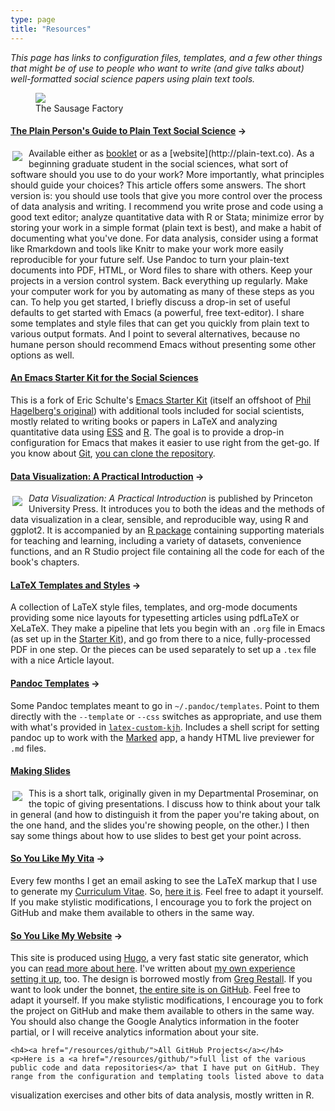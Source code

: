```yaml
---
type: page
title: "Resources"
---
```


<p><em>This page has links to configuration files, templates, and a few other things that might be of use to people who want to write (and give talks about) well-formatted social science papers using plain text tools.</em></p> 

<figure><img src="https://kieranhealy.org/files/misc/workflow-wide-tx.png"><figcaption>The Sausage Factory</figcaption></figure>


<div class="units-row"> <div class="unit-50"> <h4><a
  href="http://plain-text.co">The Plain Person's Guide to Plain Text
  Social Science</a> &rarr;</h4> <p><a
  href="http://plain-text.co"><img src = "https://kieranhealy.org/files/misc/plaintext_cover_tiny.png" style="float: left; padding: 5px 10px 5px 3px;"></a> Available either as <a href =
  "http://kieranhealy.org/files/papers/plain-person-text.pdf">booklet</a> or as a  [website](http://plain-text.co). As a
  beginning graduate student in the social sciences, what sort of
  software should you use to do your work? More importantly, what
  principles should guide your choices? This article offers some
  answers. The short version is: you should use tools that give you
  more control over the process of data analysis and writing. I
  recommend you write prose and code using a good text editor; analyze
  quantitative data with R or Stata; minimize error by storing your
  work in a simple format (plain text is best), and make a habit of
  documenting what you've done. For data analysis, consider using a
  format like Rmarkdown and tools like Knitr to make your work more
  easily reproducible for your future self. Use Pandoc to turn your
  plain-text documents into PDF, HTML, or Word files to share with
  others. Keep your projects in a version control system. Back
  everything up regularly. Make your computer work for you by
  automating as many of these steps as you can. To help you get
  started, I briefly discuss a drop-in set of useful defaults to get
  started with Emacs (a powerful, free text-editor). I share some
  templates and style files that can get you quickly from plain text
  to various output formats. And I point to several alternatives,
  because no humane person should recommend Emacs without presenting
  some other options as well.</p>


<h4><a href="/resources/emacs-starter-kit"
    title="kjhealy/emacs-starter-kit @ GitHub">An Emacs Starter Kit
    for the Social Sciences</a></h4> <p>This is a fork of Eric
    Schulte's <a
    href="http://github.com/eschulte/emacs-starter-kit/tree">Emacs
    Starter Kit</a> (itself an offshoot of <a
    href="http://github.com/eschulte/emacs-starter-kit/tree">Phil
    Hagelberg's original</a>) with additional tools included for
    social scientists, mostly related to writing books or papers in
    LaTeX and analyzing quantitative data using <a
    href="http://ess.r-project.org/">ESS</a> and <a
    href="http://www.r-project.org/">R</a>. The goal is to provide a
    drop-in configuration for Emacs that makes it easier to use right
    from the get-go. If you know about <a href="http://git-scm.com/"
    title="Git - Fast Version Control System">Git</a>, <a
    href="http://github.com/kjhealy/emacs-starter-kit/tree/master"
    title="kjhealy's emacs-starter-kit at master &mdash; GitHub">you
    can clone the repository</a>.</p>
    
<h4><a href="https://amzn.to/2vfAixM">Data Visualization: A Practical Introduction</a> &rarr;</h4>
    <p><a href="https://amzn.to/2vfAixM"><img src = "https://kieranhealy.org/files/misc/dv_cover_tiny.png" style="float: left; padding: 5px 10px 5px 3px;"></a> <em>Data Visualization: A Practical Introduction</em> is published by Princeton University Press. It introduces you to both the ideas and the methods of data visualization in a clear, sensible, and reproducible way, using R and ggplot2. It is accompanied by an <a href="http://kjhealy.github.io/socviz">R package</a> containing supporting materials for teaching and learning, including a variety of datasets, convenience functions, and an R Studio project file containing all the code for each of the book's chapters.
    </p>
    
  </div>

<div class="unit-50">
<h4><a href="http://github.com/kjhealy/latex-custom-kjh">LaTeX Templates and Styles</a> &rarr;</h4>
<p>A collection of LaTeX style files, templates, and org-mode documents providing some nice layouts for typesetting articles using pdfLaTeX or XeLaTeX. They make a pipeline that lets you begin with an 
<code>.org</code> file in Emacs (as set up in the <a href="http://kjhealy.github.com/emacs-starter-kit/">Starter Kit</a>), and go from there to a nice, fully-processed PDF in one step. Or the pieces can be used separately 
to set up a <code>.tex</code> file with a nice Article layout.</p>  

<h4><a href="https://github.com/kjhealy/pandoc-templates">Pandoc Templates</a> &rarr;</h4>
<p>Some Pandoc templates meant to go in <code>~/.pandoc/templates</code>. Point to them directly with the <code>--template</code> or <code>--css</code> switches as appropriate, and use them with what's provided in <a 
href="http://github.com/kjhealy/latex-custom-kjh"><code>latex-custom-kjh</code></a>. Includes a shell script for setting pandoc up to work with the <a href="http://marked2app.com">Marked</a> app, a handy HTML live 
previewer for <code>.md</code> files.
</p>

<h4><a href="https://kieranhealy.org/blog/archives/2018/03/24/making-slides/">Making Slides</a></h4>

<p><a href="https://kieranhealy.org/blog/archives/2018/03/24/making-slides/"><img src = "https://kieranhealy.org/files/misc/sampletalk_tiny.png" style="float: left; padding: 5px 10px 5px 3px;"></a> This is a short talk, originally given in my Departmental Proseminar, on the topic of giving presentations. I discuss how to think about your talk in general (and how to distinguish it from the paper you're taking about, on the one hand, and the slides you're showing people, on the other.) I then say some things about how to use slides to best get your point across.</p> 

<h4><a href="http://kjhealy.github.com/kjh-vita/">So You Like My Vita</a> &rarr;</h4>
<p>Every few months I get an email asking to see the LaTeX markup that I use to generate my <a href="http://kieranhealy.org/vita.pdf">Curriculum Vitae</a>. So, <a href="http://kjhealy.github.com/kjh-vita/" 
title="kjhealy's kjh-vita @ GitHub">here it is</a>. Feel free to adapt it yourself. If you make stylistic modifications, I encourage you to fork the project on GitHub and make them available to others in the same way.</p>

<h4><a href="http://github.com/kjhealy/kieranhealy.hugo/">So You Like My Website</a> &rarr;</h4>
<p>This site is produced using <a href="http://gohugo.io">Hugo</a>, a very fast static site generator, which you can <a href="http://gohugo.io/overview/introduction/">read more about here</a>. I've written about <a 
href="http://kieranhealy.org/blog/archives/2014/02/24/powered-by-hugo/">my own experience setting it up</a>, too. The design is borrowed mostly from <a href="http://consequently.org/">Greg Restall</a>. If you want to look 
under the bonnet, <a href="http://kjhealy.github.com/kieranhealy.hugo/" title="This website's source">the entire site is on GitHub</a>. Feel free to adapt it yourself. If you make stylistic modifications, I encourage you 
to fork the project on GitHub and make them available to others in the same way. You should also change the Google Analytics information in the footer partial, or I will receive analytics information about your site.</p>

    
    <h4><a href="/resources/github/">All GitHub Projects</a></h4>
    <p>Here is a <a href="/resources/github/">full list of the various public code and data repositories</a> that I have put on GitHub. They range from the configuration and templating tools listed above to data 
visualization exercises and other bits of data analysis, mostly written in R. 
  </div>
</div>
</div>
</div>
</div>
